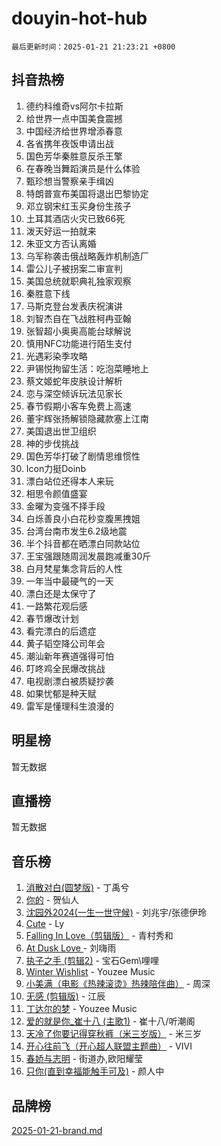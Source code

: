 # douyin-hot-hub

`最后更新时间：2025-01-21 21:23:21 +0800`

## 抖音热榜

1. 德约科维奇vs阿尔卡拉斯
1. 给世界一点中国美食震撼
1. 中国经济给世界增添春意
1. 各省携年夜饭申请出战
1. 国色芳华秦胜意反杀王擎
1. 在春晚当舞蹈演员是什么体验
1. 甄珍想当警察亲手缉凶
1. 特朗普宣布美国将退出巴黎协定
1. 邓立钢宋红玉买身份生孩子
1. 土耳其酒店火灾已致66死
1. 泼天好运一拍就来
1. 朱亚文方否认离婚
1. 乌军称袭击俄战略轰炸机制造厂
1. 雷公儿子被拐案二审宣判
1. 美国总统就职典礼独家观察
1. 秦胜意下线
1. 马斯克登台发表庆祝演讲
1. 刘智杰自在飞战胜柯冉亚翰
1. 张智超小奥奥高能台球解说
1. 慎用NFC功能进行陌生支付
1. 光遇彩染季攻略
1. 尹锡悦拘留生活：吃泡菜睡地上
1. 蔡文姬蛇年皮肤设计解析
1. 恋与深空倾诉玩法见家长
1. 春节假期小客车免费上高速
1. 董宇辉张扬解锁隐藏款塞上江南
1. 美国退出世卫组织
1. 神的步伐挑战
1. 国色芳华打破了剧情思维惯性
1. Icon力挺Doinb
1. 漂白站位还得本人来玩
1. 相思令颜值盛宴
1. 金曜为变强不择手段
1. 白烁善良小白花秒变腹黑拽姐
1. 台湾台南市发生6.2级地震
1. 半个抖音都在晒漂白同款站位
1. 王宝强跟随周润发晨跑减重30斤
1. 白月梵星集念背后的人性
1. 一年当中最硬气的一天
1. 漂白还是太保守了
1. 一路繁花观后感
1. 春节爆改计划
1. 看完漂白的后遗症
1. 黄子韬空降公司年会
1. 潮汕新年赛道强得可怕
1. 叮咚鸡全民爆改挑战
1. 电视剧漂白被质疑抄袭
1. 如果忧郁是种天赋
1. 雷军是懂理科生浪漫的

## 明星榜

暂无数据

## 直播榜

暂无数据

## 音乐榜

1. [消散对白(圆梦版)](https://sf5-hl-cdn-tos.douyinstatic.com/obj/tos-cn-ve-2774/og4jB5I5IizzoZVAAAzWgBMAsMDWoArfwBOiFs) - 丁禹兮
1. [你的](https://sf5-hl-cdn-tos.douyinstatic.com/obj/tos-cn-ve-2774/oYuIeKf42jB7sEV6B2upMdpYAgfrQWj0FeRegh) - 贺仙人
1. [沈园外2024(一生一世守候)](https://sf6-cdn-tos.douyinstatic.com/obj/tos-cn-ve-2774/oAIYMHGCmKaYKFDd6FZBf9AfMfx1eErAAEJAFH) - 刘兆宇/张德伊玲
1. [Cute](https://sf5-hl-cdn-tos.douyinstatic.com/obj/tos-cn-ve-2774/o4IbIzHWKAAB4wsS5qMBRiiAlEBGTpQRNfFvuo) - Ly
1. [Falling In Love（剪辑版）](https://sf3-cdn-tos.douyinstatic.com/obj/tos-cn-ve-2774/o8ajpA8zzgBPahbBIO8AcKGBLJezFCRd1wfP9f) - 青村秀和
1. [ At Dusk  Love ](https://sf5-hl-cdn-tos.douyinstatic.com/obj/tos-cn-ve-2774/o8CrpCf5CaYgI4ZrtQgMQAFEfuGqNnRSDQAPBc) - 刘嗨雨
1. [执子之手 (剪辑2)](https://sf5-hl-cdn-tos.douyinstatic.com/obj/tos-cn-ve-2774/oUoZLQjCc31XzqsBnBQUNgeKtYPBcgbFDwtfcu) - 宝石Gem\哩哩
1. [Winter Wishlist](https://sf5-hl-cdn-tos.douyinstatic.com/obj/tos-cn-ve-2774/oIIgUOeamCFCVAzxN6MFRLIBlLGpUqQxeeHrLE) - Youzee Music
1. [小美满（电影《热辣滚烫》热辣陪伴曲）](https://sf5-hl-cdn-tos.douyinstatic.com/obj/tos-cn-ve-2774/o0GAn2lSgfZIDUgtevCGDQYnFg4CwnrBaxbTZL) - 周深
1. [无感 (剪辑版)](https://sf5-hl-cdn-tos.douyinstatic.com/obj/tos-cn-ve-2774/o0eIsUzJBDlQaQFC5OFlgbMEZC1TFYBftOBn6p) - 江辰
1. [丁达尔的梦](https://sf5-hl-cdn-tos.douyinstatic.com/obj/tos-cn-ve-2774/oMU3WirUZBVQkAC9ccG5P2IQirziZM2RTInUY) - Youzee Music
1. [爱的就是你_崔十八 (主歌1)](https://sf5-hl-cdn-tos.douyinstatic.com/obj/tos-cn-ve-2774/oI5BO5DhFZ6UTcNCnZaOCBLtZ7WIMQGfgnXf5E) - 崔十八/听潮阁
1. [天冷了你要记得穿秋裤（米三岁版）](https://sf5-hl-cdn-tos.douyinstatic.com/obj/tos-cn-ve-2774/oQlIwVIDWiZ6BQilAorS7MA0AgCkQDvcZAdm1) - 米三岁
1. [开心往前飞（开心超人联盟主题曲）](https://sf3-cdn-tos.douyinstatic.com/obj/tos-cn-ve-2774/9d8fb7c82cf1421fb93a9fe925275e0a) - VIVI
1. [春娇与志明](https://sf5-hl-cdn-tos.douyinstatic.com/obj/tos-cn-ve-2774/e530d8fceb7044b39707d7f9ff54add1) - 街道办,欧阳耀莹
1. [只你(直到幸福能触手可及)](https://sf5-hl-cdn-tos.douyinstatic.com/obj/tos-cn-ve-2774/o0lBkRDzFTeaVSUz3ZZSCBVtZ5DIMQGfgmEAuE) - 颜人中

## 品牌榜

[2025-01-21-brand.md](2025-01-21-brand.md)
